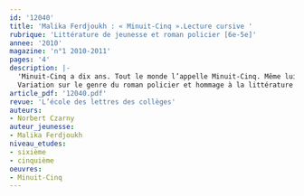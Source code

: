 ```yaml
---
id: '12040'
title: 'Malika Ferdjoukh : « Minuit-Cinq ».Lecture cursive '
rubrique: 'Littérature de jeunesse et roman policier [6e-5e]'
annee: '2010'
magazine: 'n°1 2010-2011'
pages: '4'
description: |-
  'Minuit-Cinq a dix ans. Tout le monde l’appelle Minuit-Cinq. Même lui a oublié son vrai prénom, Antonin. C’est pareil pour sa sœur Bretelle et leur meilleur ami Emil. Tous les trois ont deux problèmes dans la vie : comment trouver à manger quand on n’a pas un sou ? comment trouver un coin au chaud quand un vent glacial balaie la ville de Prague ? Mais, pour le moment, la grande affaire de ce Noël, c’est le collier perdu de la princesse Daniela Danilova. Elle a promis une belle somme d’argent à celui ou celle qui le lui retrouvera...
  Variation sur le genre du roman policier et hommage à la littérature populaire du XIXe siècle, « Minuit-Cinq » est un récit vif, plein de verve, que l’on pourra donner à lire en sixième ou en cinquième. Les héros sont des enfants des rues ; on retrouve en eux quelque chose de Gavroche et des plus jeunes personnages de Charles Dickens, Alexandre Dumas ou Eugène Sue. Cet article propose donc diverses pistes de lecture cursive, qui sont autant d’incitations à entreprendre des recherches, ou à jouer.'
article_pdf: '12040.pdf'
revue: 'L’école des lettres des collèges'
auteurs:
- Norbert Czarny
auteur_jeunesse:
- Malika Ferdjoukh
niveau_etudes:
- sixième
- cinquième
oeuvres:
- Minuit-Cinq
---
```

